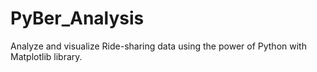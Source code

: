 # PyBer_Analysis
Analyze and visualize Ride-sharing data using the power of Python with Matplotlib library.
